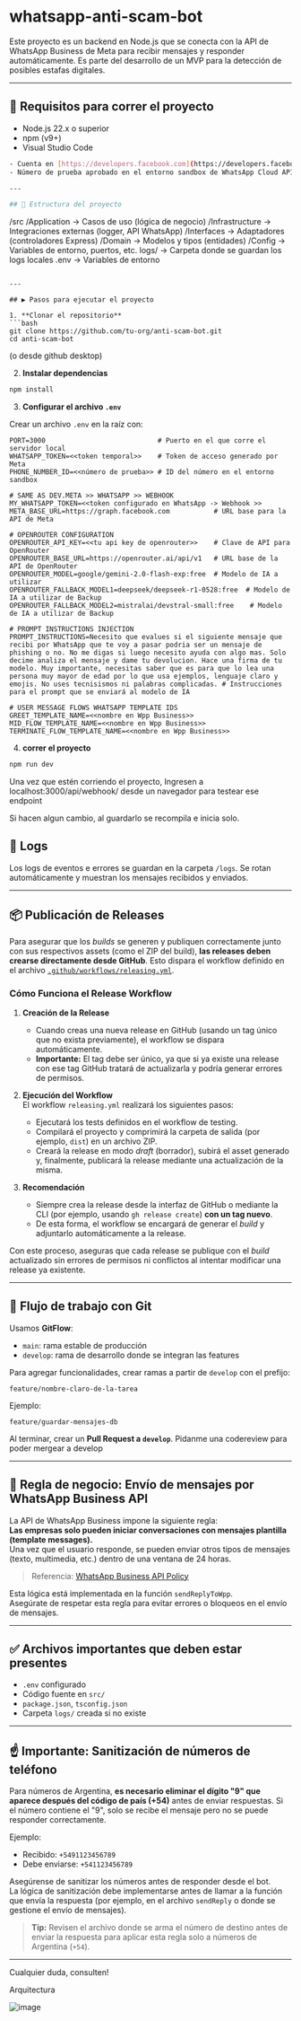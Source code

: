 # whatsapp-anti-scam-bot

Este proyecto es un backend en Node.js que se conecta con la API de WhatsApp Business de Meta para recibir mensajes y responder automáticamente. Es parte del desarrollo de un MVP para la detección de posibles estafas digitales.

---

## 🚀 Requisitos para correr el proyecto

- Node.js 22.x o superior 
- npm (v9+)  
- Visual Studio Code  
```bash
- Cuenta en [https://developers.facebook.com](https://developers.facebook.com) con perfil de desarrollador activado
- Número de prueba aprobado en el entorno sandbox de WhatsApp Cloud API

---

## 📁 Estructura del proyecto

```
/src
  /Application         → Casos de uso (lógica de negocio)
  /Infrastructure      → Integraciones externas (logger, API WhatsApp)
  /Interfaces          → Adaptadores (controladores Express)
  /Domain              → Modelos y tipos (entidades)
  /Config              → Variables de entorno, puertos, etc.
logs/                  → Carpeta donde se guardan los logs locales
.env                   → Variables de entorno
```

---

## ▶️ Pasos para ejecutar el proyecto

1. **Clonar el repositorio**
```bash
git clone https://github.com/tu-org/anti-scam-bot.git
cd anti-scam-bot
```
(o desde github desktop)

2. **Instalar dependencias**
```bash
npm install
```

3. **Configurar el archivo `.env`**

Crear un archivo `.env` en la raíz con:
```
PORT=3000                            # Puerto en el que corre el servidor local
WHATSAPP_TOKEN=<<token temporal>>    # Token de acceso generado por Meta
PHONE_NUMBER_ID=<<número de prueba>> # ID del número en el entorno sandbox

# SAME AS DEV.META >> WHATSAPP >> WEBHOOK
MY_WHATSAPP_TOKEN=<<token configurado en WhatsApp -> Webhook >>
META_BASE_URL=https://graph.facebook.com           # URL base para la API de Meta

# OPENROUTER CONFIGURATION
OPENROUTER_API_KEY=<<tu api key de openrouter>>    # Clave de API para OpenRouter
OPENROUTER_BASE_URL=https://openrouter.ai/api/v1   # URL base de la API de OpenRouter
OPENROUTER_MODEL=google/gemini-2.0-flash-exp:free  # Modelo de IA a utilizar
OPENROUTER_FALLBACK_MODEL1=deepseek/deepseek-r1-0528:free  # Modelo de IA a utilizar de Backup
OPENROUTER_FALLBACK_MODEL2=mistralai/devstral-small:free    # Modelo de IA a utilizar de Backup

# PROMPT INSTRUCTIONS INJECTION
PROMPT_INSTRUCTIONS=Necesito que evalues si el siguiente mensaje que recibi por WhatsApp que te voy a pasar podria ser un mensaje de phishing o no. No me digas si luego necesito ayuda con algo mas. Solo decime analiza el mensaje y dame tu devolucion. Hace una firma de tu modelo. Muy importante, necesitas saber que es para que lo lea una persona muy mayor de edad por lo que usa ejemplos, lenguaje claro y emojis. No uses tecnisismos ni palabras complicadas. # Instrucciones para el prompt que se enviará al modelo de IA

# USER MESSAGE FLOWS WHATSAPP TEMPLATE IDS
GREET_TEMPLATE_NAME=<<nombre en Wpp Business>> 
MID_FLOW_TEMPLATE_NAME=<<nombre en Wpp Business>>  
TERMINATE_FLOW_TEMPLATE_NAME=<<nombre en Wpp Business>> 
```
4. **correr el proyecto**
```bash
npm run dev
```

Una vez que estén corriendo el proyecto, Ingresen a localhost:3000/api/webhook/ desde un navegador para testear ese endpoint

Si hacen algun cambio, al guardarlo se recompila e inicia solo.

## 📄 Logs

Los logs de eventos e errores se guardan en la carpeta `/logs`. Se rotan automáticamente y muestran los mensajes recibidos y enviados.

---

## 📦 Publicación de Releases

Para asegurar que los _builds_ se generen y publiquen correctamente junto con sus respectivos assets (como el ZIP del build), **las releases deben crearse directamente desde GitHub**. Esto dispara el workflow definido en el archivo [`.github/workflows/releasing.yml`](.github/workflows/releasing.yml).

### Cómo Funciona el Release Workflow

1. **Creación de la Release**  
   - Cuando creas una nueva release en GitHub (usando un tag único que no exista previamente), el workflow se dispara automáticamente.
   - **Importante:** El tag debe ser único, ya que si ya existe una release con ese tag GitHub tratará de actualizarla y podría generar errores de permisos.

2. **Ejecución del Workflow**  
   El workflow `releasing.yml` realizará los siguientes pasos:
   - Ejecutará los tests definidos en el workflow de testing.
   - Compilará el proyecto y comprimirá la carpeta de salida (por ejemplo, `dist`) en un archivo ZIP.
   - Creará la release en modo _draft_ (borrador), subirá el asset generado y, finalmente, publicará la release mediante una actualización de la misma.

3. **Recomendación**  
   - Siempre crea la release desde la interfaz de GitHub o mediante la CLI (por ejemplo, usando `gh release create`) **con un tag nuevo**.
   - De esta forma, el workflow se encargará de generar el _build_ y adjuntarlo automáticamente a la release.

Con este proceso, aseguras que cada release se publique con el _build_ actualizado sin errores de permisos ni conflictos al intentar modificar una release ya existente.

---

## 🌱 Flujo de trabajo con Git

Usamos **GitFlow**:

- `main`: rama estable de producción
- `develop`: rama de desarrollo donde se integran las features

Para agregar funcionalidades, crear ramas a partir de `develop` con el prefijo:

```
feature/nombre-claro-de-la-tarea
```

Ejemplo:
```
feature/guardar-mensajes-db
```

Al terminar, crear un **Pull Request a `develop`**. Pidanme una codereview para poder mergear a develop

---
## 📢 Regla de negocio: Envío de mensajes por WhatsApp Business API

La API de WhatsApp Business impone la siguiente regla:  
**Las empresas solo pueden iniciar conversaciones con mensajes plantilla (template messages).**  
Una vez que el usuario responde, se pueden enviar otros tipos de mensajes (texto, multimedia, etc.) dentro de una ventana de 24 horas.

> Referencia: [WhatsApp Business API Policy](https://developers.facebook.com/community/threads/651506520396074/)

Esta lógica está implementada en la función `sendReplyToWpp`.  
Asegúrate de respetar esta regla para evitar errores o bloqueos en el envío de mensajes.

---

## ✅ Archivos importantes que deben estar presentes

- `.env` configurado
- Código fuente en `src/`
- `package.json`, `tsconfig.json`
- Carpeta `logs/` creada si no existe

---

## ☝️ Importante: Sanitización de números de teléfono

Para números de Argentina, **es necesario eliminar el dígito "9" que aparece después del código de país (+54)** antes de enviar respuestas. Si el número contiene el "9", solo se recibe el mensaje pero no se puede responder correctamente.

Ejemplo:  
- Recibido: `+5491123456789`  
- Debe enviarse: `+541123456789`

Asegúrense de sanitizar los números antes de responder desde el bot.  
La lógica de sanitización debe implementarse antes de llamar a la función que envía la respuesta (por ejemplo, en el archivo `sendReply` o donde se gestione el envío de mensajes).

> **Tip:** Revisen el archivo donde se arma el número de destino antes de enviar la respuesta para aplicar esta regla solo a números de Argentina (`+54`).

---

Cualquier duda, consulten!

Arquitectura

![image](https://github.com/user-attachments/assets/d1b24876-5ca3-4712-b28b-bc18117a563b)


